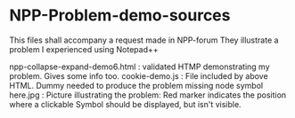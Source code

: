 # NPP-Problem-demo-sources
This files shall accompany a request made in NPP-forum
They illustrate a problem I experienced using Notepad++

npp-collapse-expand-demo6.html : validated HTMP demonstrating my problem. Gives some info too.
cookie-demo.js : File included by above HTML. Dummy needed to produce the problem
missing node symbol here.jpg : Picture illustrating the problem: 
                               Red marker indicates the position where a clickable Symbol should be displayed, but isn't visible.
